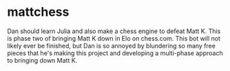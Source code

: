 # mattchess
Dan should learn Julia and also make a chess engine to defeat Matt K. This is phase two of bringing Matt K down in Elo on chess.com. This bot will not likely ever be finished, but Dan is so annoyed by blundering so many free pieces that he's making this project and developing a multi-phase approach to bringing down Matt K.
